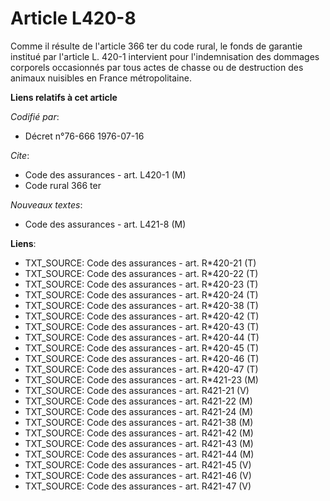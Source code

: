 # Article L420-8

Comme il résulte de l'article 366 ter du code rural, le fonds de garantie institué par l'article L. 420-1 intervient pour
l'indemnisation des dommages corporels occasionnés par tous actes de chasse ou de destruction des animaux nuisibles en France
métropolitaine.

**Liens relatifs à cet article**

_Codifié par_:

  - Décret n°76-666 1976-07-16

_Cite_:

  - Code des assurances - art. L420-1 (M)
  - Code rural 366 ter

_Nouveaux textes_:

  - Code des assurances - art. L421-8 (M)

**Liens**:

  - TXT_SOURCE: Code des assurances - art. R*420-21 (T)
  - TXT_SOURCE: Code des assurances - art. R*420-22 (T)
  - TXT_SOURCE: Code des assurances - art. R*420-23 (T)
  - TXT_SOURCE: Code des assurances - art. R*420-24 (T)
  - TXT_SOURCE: Code des assurances - art. R*420-38 (T)
  - TXT_SOURCE: Code des assurances - art. R*420-42 (T)
  - TXT_SOURCE: Code des assurances - art. R*420-43 (T)
  - TXT_SOURCE: Code des assurances - art. R*420-44 (T)
  - TXT_SOURCE: Code des assurances - art. R*420-45 (T)
  - TXT_SOURCE: Code des assurances - art. R*420-46 (T)
  - TXT_SOURCE: Code des assurances - art. R*420-47 (T)
  - TXT_SOURCE: Code des assurances - art. R*421-23 (M)
  - TXT_SOURCE: Code des assurances - art. R421-21 (V)
  - TXT_SOURCE: Code des assurances - art. R421-22 (M)
  - TXT_SOURCE: Code des assurances - art. R421-24 (M)
  - TXT_SOURCE: Code des assurances - art. R421-38 (M)
  - TXT_SOURCE: Code des assurances - art. R421-42 (M)
  - TXT_SOURCE: Code des assurances - art. R421-43 (M)
  - TXT_SOURCE: Code des assurances - art. R421-44 (M)
  - TXT_SOURCE: Code des assurances - art. R421-45 (V)
  - TXT_SOURCE: Code des assurances - art. R421-46 (V)
  - TXT_SOURCE: Code des assurances - art. R421-47 (V)
